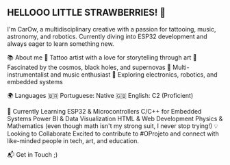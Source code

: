 <HEAD> <H2> HELLOOO LITTLE STRAWBERRIES! 👋 </H2>

I'm CarOw, a multidisciplinary creative with a passion for tattooing, music, astronomy, and robotics. Currently diving into ESP32 development and always eager to learn something new.

📚 About me
🎨 Tattoo artist with a love for storytelling through art
🔭 Fascinated by the cosmos, black holes, and supernovas
🎼 Multi-instrumentalist and music enthusiast
📡 Exploring electronics, robotics, and embedded systems

🌍 Languages
🇧🇷 Portuguese: Native
🇬🇧 English: C2 (Proficient)

🚀 Currently Learning
ESP32 & Microcontrollers
C/C++ for Embedded Systems
Power BI & Data Visualization
HTML & Web Development
Physics & Mathematics (even though math isn't my strong suit, I never stop trying!)
💡 Looking to Collaborate
Excited to contribute to #OProjeto and connect with like-minded people in tech, art, and education.

📬 Get in Touch
;) 
